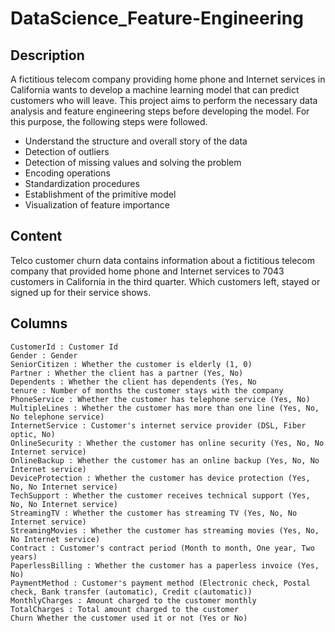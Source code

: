 # DataScience_Feature-Engineering
## Description
A fictitious telecom company providing home phone and Internet services in California wants to develop a machine learning model that can predict customers who will leave. This project aims to perform the necessary data analysis and feature engineering steps before developing the model. For this purpose, the following steps were followed.
- Understand the structure and overall story of the data
- Detection of outliers
- Detection of missing values and solving the problem
- Encoding operations
- Standardization procedures
- Establishment of the primitive model
- Visualization of feature importance
## Content
Telco customer churn data contains information about a fictitious telecom company that provided home phone and Internet services to 7043 customers in California in the third quarter. Which customers left, stayed or signed up for their service shows.
## Columns
    CustomerId : Customer Id
    Gender : Gender
    SeniorCitizen : Whether the customer is elderly (1, 0)
    Partner : Whether the client has a partner (Yes, No)
    Dependents : Whether the client has dependents (Yes, No
    tenure : Number of months the customer stays with the company
    PhoneService : Whether the customer has telephone service (Yes, No)
    MultipleLines : Whether the customer has more than one line (Yes, No, No telephone service)
    InternetService : Customer's internet service provider (DSL, Fiber optic, No)
    OnlineSecurity : Whether the customer has online security (Yes, No, No Internet service)
    OnlineBackup : Whether the customer has an online backup (Yes, No, No Internet service)
    DeviceProtection : Whether the customer has device protection (Yes, No, No Internet service)
    TechSupport : Whether the customer receives technical support (Yes, No, No Internet service)
    StreamingTV : Whether the customer has streaming TV (Yes, No, No Internet service)
    StreamingMovies : Whether the customer has streaming movies (Yes, No, No Internet service)
    Contract : Customer's contract period (Month to month, One year, Two years)
    PaperlessBilling : Whether the customer has a paperless invoice (Yes, No)
    PaymentMethod : Customer's payment method (Electronic check, Postal check, Bank transfer (automatic), Credit c(automatic))
    MonthlyCharges : Amount charged to the customer monthly
    TotalCharges : Total amount charged to the customer
    Churn Whether the customer used it or not (Yes or No)

